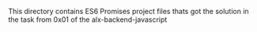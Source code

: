This directory contains ES6 Promises project files thats got the solution in the task from 0x01 of the alx-backend-javascript
